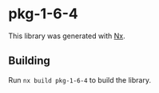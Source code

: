 # pkg-1-6-4

This library was generated with [Nx](https://nx.dev).

## Building

Run `nx build pkg-1-6-4` to build the library.
